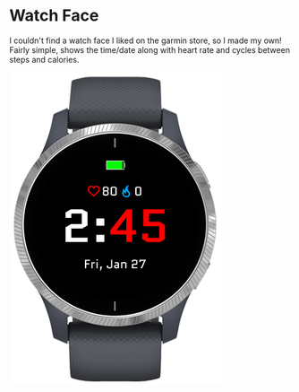 # Watch Face

I couldn't find a watch face I liked on the garmin store, so I made my own! Fairly simple, shows the time/date along with heart rate and cycles between steps and calories.

![watch face](watch_face.png)
